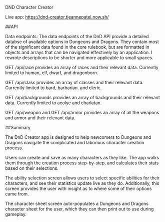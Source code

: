 DND Character Creator

Live app: https://dnd-creator.tjeannepatel.now.sh/

##API

Data endpoints:
The data endpoints of the DnD API provide a detailed databse of available options in Dungeons and Dragons. They contain most of the significant data found in the core rulebook, but are formatted in objects and arrays that can be navigated effectively by an application. I rewrote descriptions to be shorter and more applicable to small spaces.

GET /api/race provides an array of races and their relevant data. Currently limited to human, elf, dwarf, and dragonborn.

GET /api/class provides an array of classes and their relevant data. Currently limited to bard, barbarian. and cleric.

GET /api/backgrounds provides an array of backgrounds and their relevant data. Currently limited to acolye and charlatan.

GET /api/weapon and GET /api/armor provides an array of all the weapons and armor and their relevant data.

##Summary

The DnD Creator app is designed to help newcomers to Dungeons and Dragons navigate the complicated and laborious character creation process. 

Users can create and save as many characters as they like. The app walks them through the creation process step-by-step, and calculates their stats based on their selections.

The ability selection screen allows users to select specific abilities for their characters, and see their statistics update live as they do. Additionally, this screen provides the user with insight as to where some of their options came from.

The character sheet screen auto-populates a Dungeons and Dragons character sheet for the user, which they can then print out to use during gameplay.